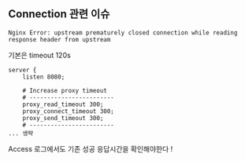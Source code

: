 ## Connection 관련 이슈

```
Nginx Error: upstream prematurely closed connection while reading response header from upstream
```

기본은 timeout 120s

```
server {
    listen 8080;

    # Increase proxy timeout
    # ------------------------
    proxy_read_timeout 300;
    proxy_connect_timeout 300;
    proxy_send_timeout 300;
    # ------------------------
... 생략
```

Access 로그에서도 기존 성공 응답시간을 확인해야한다 !
